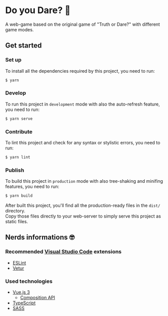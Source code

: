 # Do you Dare? 🎴

A web-game based on the original game of "Truth or Dare?" with different game modes.

## Get started

### Set up

To install all the dependencies required by this project, you need to run:

```bash
$ yarn
```

### Develop

To run this project in `development` mode with also the auto-refresh feature, you need to run:

```bash
$ yarn serve
```

### Contribute

To lint this project and check for any syntax or stylistic errors, you need to run:

```bash
$ yarn lint
```

### Publish

To build this project in `production` mode with also tree-shaking and minifing features, you need to run:

```bash
$ yarn build
```

After built this project, you'll find all the production-ready files in the `dist/` directory.  
Copy those files directly to your web-server to simply serve this project as static files.

## Nerds informations 🤓

### Recommended [Visual Studio Code](https://code.visualstudio.com/) extensions

- [ESLint](https://marketplace.visualstudio.com/items?itemName=dbaeumer.vscode-eslint)
- [Vetur](https://marketplace.visualstudio.com/items?itemName=octref.vetur)

### Used technologies

- [Vue.js 3](https://v3.vuejs.org/guide/introduction.html)
    - [Composition API](https://v3.vuejs.org/guide/composition-api-introduction.html)
- [TypeScript](https://www.typescriptlang.org/docs/handbook/intro.html)
- [SASS](https://sass-lang.com/guide)
